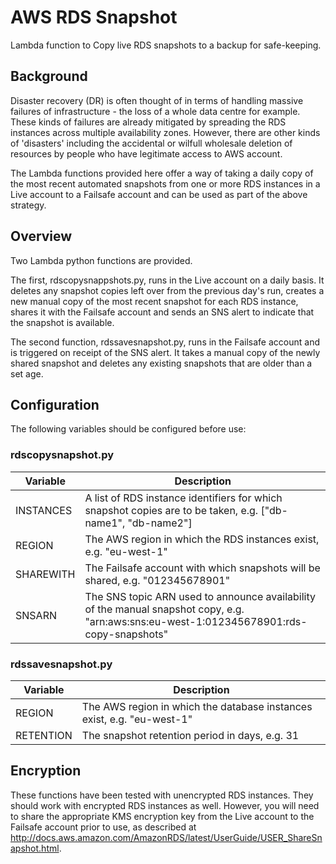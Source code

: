 # AWS RDS Snapshot
Lambda function to Copy live RDS snapshots to a backup for safe-keeping.

## Background
Disaster recovery (DR) is often thought of in terms of handling massive failures of infrastructure - the
loss of a whole data centre for example.
These kinds of failures are already mitigated by spreading the RDS instances across multiple availability zones.
However, there are other kinds of 'disasters' including the accidental or wilfull wholesale deletion of resources
by people who have legitimate access to AWS account.

The Lambda functions provided here offer a way of taking a daily copy of the most recent automated snapshots from
one or more RDS instances in a Live account to a Failsafe account and can be used as part
of the above strategy.
## Overview
Two Lambda python functions are provided.

The first, rdscopysnappshots.py, runs in the Live account on a daily
basis. It deletes any snapshot copies left over from the previous day's run, creates a new manual copy
of the most recent snapshot for each RDS instance, shares it with the Failsafe account and sends an SNS alert
to indicate that the snapshot is available.

The second function, rdssavesnapshot.py, runs in the Failsafe account and is triggered on receipt of the SNS alert.
It takes a manual copy of the newly shared snapshot and deletes any existing snapshots that are older
than a set age.
## Configuration
The following variables should be configured before use:
### rdscopysnapshot.py
| Variable | Description |
|----------|-------------|
| INSTANCES | A list of RDS instance identifiers for which snapshot copies are to be taken, e.g. ["db-name1", "db-name2"] |
| REGION | The AWS region in which the RDS instances exist, e.g. "eu-west-1" |
| SHAREWITH | The Failsafe account with which snapshots will be shared, e.g. "012345678901" |
| SNSARN | The SNS topic ARN used to announce availability of the manual snapshot copy, e.g.  "arn:aws:sns:eu-west-1:012345678901:rds-copy-snapshots" |
### rdssavesnapshot.py
| Variable | Description |
|----------|-------------|
| REGION | The AWS region in which the database instances exist, e.g.  "eu-west-1" |
| RETENTION | The snapshot retention period in days, e.g. 31 |

## Encryption
These functions have been tested with unencrypted RDS instances. They should work with encrypted RDS instances as well.
However, you will need to share the appropriate KMS
encryption key from the Live account to the Failsafe account prior to use,
as described at http://docs.aws.amazon.com/AmazonRDS/latest/UserGuide/USER_ShareSnapshot.html.
